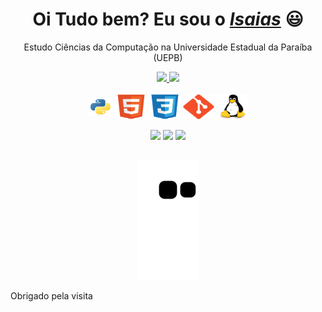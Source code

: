   </div>
  
  <h1 align="center">Oi Tudo bem? Eu sou o <a href="https://www.linkedin.com/in/isaias-fernandes-ab99b6230/"><i>Isaias</i></a> 😃️</h1>
  <p align="center">Estudo Ciências da Computação na Universidade Estadual da Paraíba (UEPB)
 
</div>
<p a</p>

<div align="center">
  <a href="https://github.com/Enriyuu">
    <img width="48%" src="https://github-readme-stats.vercel.app/api?username=Enriyuu&count_private=true&include_all_commits=true&show_icons=true&theme=dracula&hide_border=false&show_owner=true">
    <img width="48%" src="https://github-readme-stats.vercel.app/api/top-langs/?username=Enriyuu&theme=dracula&hide_border=false&&layout=compact">
  </a>
</div>

<div align="center" valign="top"><br>
  <img align="center" alt="Rafa-Python" height="30" width="40" src="https://raw.githubusercontent.com/devicons/devicon/master/icons/python/python-original.svg">
  <img align="center" alt="HTML" height="40" width="50" src="https://raw.githubusercontent.com/devicons/devicon/master/icons/html5/html5-original.svg">
  <img align="center" alt="CSS" height="40" width="50" src="https://raw.githubusercontent.com/devicons/devicon/master/icons/css3/css3-original.svg">
  <img align="center" alt="git" height="40" width="50" src="https://raw.githubusercontent.com/devicons/devicon/master/icons/git/git-original.svg">
  <img align="center" alt="linux" height="40" width="50" src="https://raw.githubusercontent.com/devicons/devicon/master/icons/linux/linux-original.svg">
</div><br>
<div align="center">
  <a href="https://www.instagram.com/is.lfer/" target="_blank"><img src="https://img.shields.io/badge/-Instagram-%23E4405F?style=for-the-badge&logo=instagram&logoColor=white" target="_blank"></a>
  <a href="https://www.linkedin.com/in/isaias-fernandes-ab99b6230/" target="_blank"><img src="https://img.shields.io/badge/-LinkedIn-%230077B5?style=for-the-badge&logo=linkedin&logoColor=white" target="_blank"></a> 
  <a href="mailto:gm3r23@gmail.com"><img src="https://img.shields.io/badge/-Gmail-%23333?style=for-the-badge&logo=gmail&logoColor=white" target="_blank"></a>
</div>

<div align="center">
  
  ##
  
  ![Snake animation](https://github.com/Enriyuu/Enriyuu/blob/output/github-contribution-grid-snake.svg)
  
</div>

Obrigado pela visita
